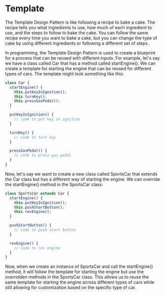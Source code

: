 # Template


The Template Design Pattern is like following a recipe to bake a cake. The recipe tells you what ingredients to use, how much of each ingredient to use, and the steps to follow to bake the cake. You can follow the same recipe every time you want to bake a cake, but you can change the type of cake by using different ingredients or following a different set of steps.

In programming, the Template Design Pattern is used to create a blueprint for a process that can be reused with different inputs. For example, let's say we have a class called Car that has a method called startEngine(). We can create a template for starting the engine that can be reused for different types of cars. The template might look something like this:
```javascript
class Car {
  startEngine() {
    this.putKeyInIgnition();
    this.turnKey();
    this.pressGasPedal();
  }

  putKeyInIgnition() {
    // code to put key in ignition
  }

  turnKey() {
    // code to turn key
  }

  pressGasPedal() {
    // code to press gas pedal
  }
}

```
Now, let's say we want to create a new class called SportsCar that extends the Car class but has a different way of starting the engine. We can override the startEngine() method in the SportsCar class:
```javascript
class SportsCar extends Car {
  startEngine() {
    this.putKeyInIgnition();
    this.pushStartButton();
    this.revEngine();
  }

  pushStartButton() {
    // code to push start button
  }

  revEngine() {
    // code to rev engine
  }
}
```

Now, when we create an instance of SportsCar and call the startEngine() method, it will follow the template for starting the engine but use the overridden methods in the SportsCar class. This allows us to reuse the same template for starting the engine across different types of cars while still allowing for customization based on the specific type of car.
















